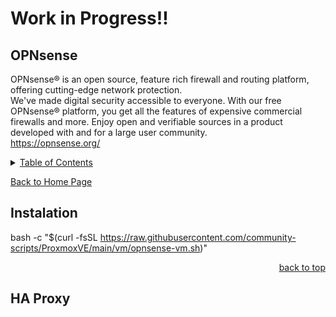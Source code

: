 # Work in Progress!!

<a id="readme_top"></a>
## OPNsense


OPNsense® is an open source, feature rich firewall and routing platform, offering cutting-edge network protection.  
We've made digital security accessible to everyone. With our free OPNsense® platform, you get all the features of expensive commercial firewalls and more. Enjoy open and verifiable sources in a product developed with and for a large user community.  
https://opnsense.org/

<details>
<summary><u>Table of Contents</u></summary>

+ <a href="#Instalation">Instalation</a>
+ <a href="#HA_Proxy">HA Proxy</a>
	
</details>  

<a href="https://github.com/HomeStudiosDIY/HomeStudiosDIY/blob/main/README.md">Back to Home Page</a>



## Instalation

bash -c "$(curl -fsSL https://raw.githubusercontent.com/community-scripts/ProxmoxVE/main/vm/opnsense-vm.sh)"








<p align="right"><a href="#readme_top">back to top</a></p>



<a id="HA_Proxy"></a>
## HA Proxy				







